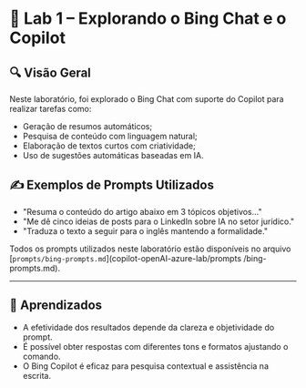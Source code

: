 # 🧪 Lab 1 – Explorando o Bing Chat e o Copilot

## 🔍 Visão Geral

Neste laboratório, foi explorado o Bing Chat com suporte do Copilot para realizar tarefas como:

* Geração de resumos automáticos;
* Pesquisa de conteúdo com linguagem natural;
* Elaboração de textos curtos com criatividade;
* Uso de sugestões automáticas baseadas em IA.

## ✍️ Exemplos de Prompts Utilizados

* "Resuma o conteúdo do artigo abaixo em 3 tópicos objetivos..."
* "Me dê cinco ideias de posts para o LinkedIn sobre IA no setor jurídico."
* "Traduza o texto a seguir para o inglês mantendo a formalidade."

Todos os prompts utilizados neste laboratório estão disponíveis no arquivo [`prompts/bing-prompts.md`](copilot-openAI-azure-lab/prompts
/bing-prompts.md).

---
## 🧠 Aprendizados

* A efetividade dos resultados depende da clareza e objetividade do prompt.
* É possível obter respostas com diferentes tons e formatos ajustando o comando.
* O Bing Copilot é eficaz para pesquisa contextual e assistência na escrita.
